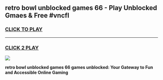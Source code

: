 
## retro bowl unblocked games 66 - Play Unblocked Gmaes & Free #vncfl
<h3>
<a href="https://premium.freeplayer.one?title=retro_bowl_unblocked_games_66&ref=03M">CLICK TO PLAY</a></h3>
<hr>

<h3>
<a href="https://premium.freeplayer.one?title=retro_bowl_unblocked_games_66&ref=03M">CLICK 2 PLAY</a>
  
</h3>

<a href="https://premium.freeplayer.one?title=retro_bowl_unblocked_games_66&ref=03M"><img src="https://clearcache.store/games.png"></a>


**retro bowl unblocked games 66 games unblocked: Your Gateway to Fun and Accessible Online Gaming**
